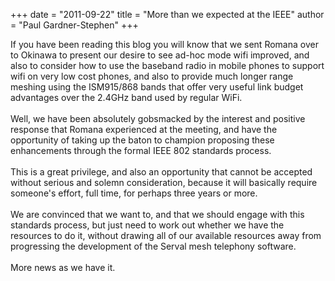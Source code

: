 +++
date = "2011-09-22"
title = "More than we expected at the IEEE"
author = "Paul Gardner-Stephen"
+++

<div class="post-body entry-content" id="post-body-5178448799632766742" itemprop="description articleBody">
If you have been reading this blog you will know that we sent Romana over to Okinawa to present our desire to see ad-hoc mode wifi improved, and also to consider how to use the baseband radio in mobile phones to support wifi on very low cost phones, and also to provide much longer range meshing using the ISM915/868 bands that offer very useful link budget advantages over the 2.4GHz band used by regular WiFi.<br/>
<br/>
Well, we have been absolutely gobsmacked by the interest and positive response that Romana experienced at the meeting, and have the opportunity of taking up the baton to champion proposing these enhancements through the formal IEEE 802 standards process. <br/>
<br/>
This is a great privilege, and also an opportunity that cannot be accepted without serious and solemn consideration, because it will basically require someone's effort, full time, for perhaps three years or more.<br/>
<br/>
We are convinced that we want to, and that we should engage with this standards process, but just need to work out whether we have the resources to do it, without drawing all of our available resources away from progressing the development of the Serval mesh telephony software.<br/>
<br/>
More news as we have it.
<div></div>
</div>